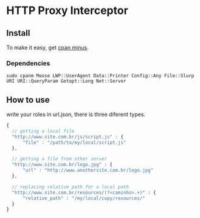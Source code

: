 # HTTP Proxy Interceptor

## Install

To make it easy, get [cpan minus](http://search.cpan.org/~miyagawa/App-cpanminus-1.7001/lib/App/cpanminus.pm).

### Dependencies

```shell
sudo cpanm Moose LWP::UserAgent Data::Printer Config::Any File::Slurp URI URI::QueryParam Getopt::Long Net::Server
```

## How to use

write your roles in url.json, there is three diferent types.

```javascript
{
  // getting a local file
  "http://www.site.com.br/js/script.js" : {
      "file" : "/path/to/my/local/script.js"
  },

  // getting a file from other server
  "http://www.site.com.br/logo.jpg" : {
      "url" : "http://www.anothersite.com.br/logo.jpg"
  },

  // replacing relative path for a local path
  "http://www.site.com.br/resources/(?<caminho>.+)" : {
      "relative_path" : "/my/local/copy/resources/"
  }
}
```